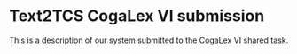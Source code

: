 # Text2TCS CogaLex VI submission

This is a description of our system submitted to the CogaLex VI shared task. 
